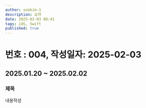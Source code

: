 ```yaml
---
author: sookim-1
description: 요약
date: 2025-02-03 08:41
tags: iOS, Swift
published: true
---
```

# 번호 : 004, 작성일자: 2025-02-03
## 2025.01.20 ~ 2025.02.02
### 제목
내용작성
